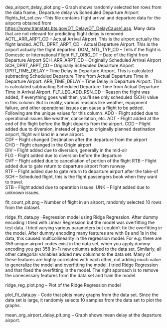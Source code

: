 dep_airport_delay_plot.png – Graph shows randomly selected ten rows from the data frame., Departure delay vs Scheduled Departure Airport
flights_fet_sel.csv -This file contains flight arrival and departure data for the airports obtained from https://www.transtats.bts.gov/OT_Delay/OT_DelayCause1.asp. Many data that are not relevant for predicting flight delay is removed. 
ACTL_ARR_ARPT_CD – Actual Arrival Airport. This is the airport actually the flight landed.
ACTL_DPRT_ARPT_CD - Actual Departure Airport. This is the airport actually the flight departed.
DOM_INTL_TYP_CD – Tells if the flight is Domestic or International Flight
FLT_ORIG_DT – Date of the flight from Departure Airport
SCH_ARR_ARPT_CD – Originally Scheduled Arrival Airport 
SCH_DPRT_ARPT_CD – Originally Scheduled Departure Airport
DPRT_TIME_DELAY – Time Delay in Departure Airport. This is calculated subtracting Scheduled Departure Time from Actual Departure Time in Departure Airport.
ARR_TIME_DELAY - Time Delay in Departure Airport. This is calculated subtracting Scheduled Departure Time from Actual Departure Time in Arrival Airport.
FLT_LEG_ADD_RSN_CD – Reason the flight was added, if everything goes well then, you’ll see only scheduled (SCH) value in this column. But in reality, various reasons like weather, equipment failure, and other operational issues can cause a flight to be added. Following are the unique values for this column.
ADO - Flight added due to operational issues like weather, cancellation, etc.
ADT - Flight added at the end of the flight before the flight departs from the airport.	
CDD – Flight added due to diversion, instead of going to originally planned destination airport, flight will land in a new airport. 	
CDF – Flight changed Destination after the departure from the airport	
CHO – Flight changed in the Origin airport	
DIV – Flight added due to diversion, generally in the mid-air	
FLG - Flight added due to diversion before the departure	
OVF – Flight added due to cancellation of portion of the flight	
RTB – Flight added due to gate return to departure airport from runway	
RTF – Flight added due to gate return to departure airport after the take-of	
SCH – Scheduled flight, this is the flight passengers book when they want to travel.	
STB – Flight added due to operation issues.	
UNK – Flight added due to unknown issues.	

flt_count_plt.png – Number of flight in an airport, randomly selected 10 rows from the dataset.


ridge_flt_data.py –Regression model using Ridge Regression. After dummy encoding I tried with Linear Regression but the model was overfitting the test data. I tried varying various parameters but couldn’t fix the overfitting in the model. After dummy encoding many features are with 0s and 1s in the data, this caused multicollinearity in the regression model. For e.g. there are 359 unique airport codes exist in the data set, when you apply dummy encoding you get 358 (n-1) new columns added to the data set. Similarly, all other categorial variables added new columns to the data set. Many of these features are highly correlated with each other, not adding much value to generalize the model and overfitting the model. I tried Ridge Regression and that fixed the overfitting in the model. The right approach is to remove the unnecessary features from the data set and train the model. 

ridge_reg_plot.png – Plot of the Ridge Regression model

plot_flt_data.py -  Code that plots many graphs from the data set. Since the data set is large, it randomly selects 10 samples from the data set to plot the graphs.

mean_org_airport_delay_plt.png – Graph shows mean delay at the departure airport. 

